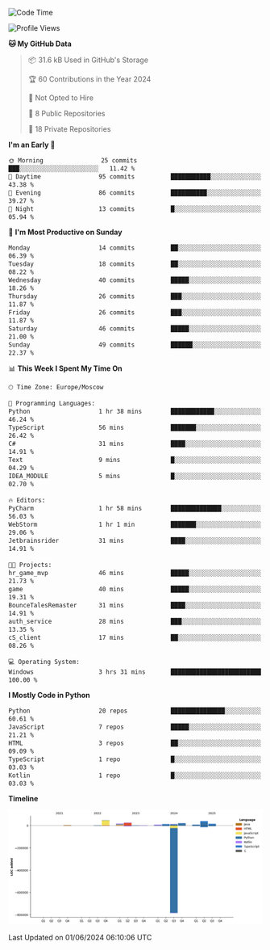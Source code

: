 <!--START_SECTION:waka-->
![Code Time](http://img.shields.io/badge/Code%20Time-346%20hrs%2034%20mins-blue)

![Profile Views](http://img.shields.io/badge/Profile%20Views-0-blue)

**🐱 My GitHub Data** 

> 📦 31.6 kB Used in GitHub's Storage 
 > 
> 🏆 60 Contributions in the Year 2024
 > 
> 🚫 Not Opted to Hire
 > 
> 📜 8 Public Repositories 
 > 
> 🔑 18 Private Repositories 
 > 
**I'm an Early 🐤** 

```text
🌞 Morning                25 commits          ███░░░░░░░░░░░░░░░░░░░░░░   11.42 % 
🌆 Daytime                95 commits          ███████████░░░░░░░░░░░░░░   43.38 % 
🌃 Evening                86 commits          ██████████░░░░░░░░░░░░░░░   39.27 % 
🌙 Night                  13 commits          █░░░░░░░░░░░░░░░░░░░░░░░░   05.94 % 
```
📅 **I'm Most Productive on Sunday** 

```text
Monday                   14 commits          ██░░░░░░░░░░░░░░░░░░░░░░░   06.39 % 
Tuesday                  18 commits          ██░░░░░░░░░░░░░░░░░░░░░░░   08.22 % 
Wednesday                40 commits          █████░░░░░░░░░░░░░░░░░░░░   18.26 % 
Thursday                 26 commits          ███░░░░░░░░░░░░░░░░░░░░░░   11.87 % 
Friday                   26 commits          ███░░░░░░░░░░░░░░░░░░░░░░   11.87 % 
Saturday                 46 commits          █████░░░░░░░░░░░░░░░░░░░░   21.00 % 
Sunday                   49 commits          ██████░░░░░░░░░░░░░░░░░░░   22.37 % 
```


📊 **This Week I Spent My Time On** 

```text
🕑︎ Time Zone: Europe/Moscow

💬 Programming Languages: 
Python                   1 hr 38 mins        ████████████░░░░░░░░░░░░░   46.24 % 
TypeScript               56 mins             ███████░░░░░░░░░░░░░░░░░░   26.42 % 
C#                       31 mins             ████░░░░░░░░░░░░░░░░░░░░░   14.91 % 
Text                     9 mins              █░░░░░░░░░░░░░░░░░░░░░░░░   04.29 % 
IDEA_MODULE              5 mins              █░░░░░░░░░░░░░░░░░░░░░░░░   02.70 % 

🔥 Editors: 
PyCharm                  1 hr 58 mins        ██████████████░░░░░░░░░░░   56.03 % 
WebStorm                 1 hr 1 min          ███████░░░░░░░░░░░░░░░░░░   29.06 % 
Jetbrainsrider           31 mins             ████░░░░░░░░░░░░░░░░░░░░░   14.91 % 

🐱‍💻 Projects: 
hr_game_mvp              46 mins             █████░░░░░░░░░░░░░░░░░░░░   21.73 % 
game                     40 mins             █████░░░░░░░░░░░░░░░░░░░░   19.31 % 
BounceTalesRemaster      31 mins             ████░░░░░░░░░░░░░░░░░░░░░   14.91 % 
auth_service             28 mins             ███░░░░░░░░░░░░░░░░░░░░░░   13.35 % 
cS_client                17 mins             ██░░░░░░░░░░░░░░░░░░░░░░░   08.26 % 

💻 Operating System: 
Windows                  3 hrs 31 mins       █████████████████████████   100.00 % 
```

**I Mostly Code in Python** 

```text
Python                   20 repos            ███████████████░░░░░░░░░░   60.61 % 
JavaScript               7 repos             █████░░░░░░░░░░░░░░░░░░░░   21.21 % 
HTML                     3 repos             ██░░░░░░░░░░░░░░░░░░░░░░░   09.09 % 
TypeScript               1 repo              █░░░░░░░░░░░░░░░░░░░░░░░░   03.03 % 
Kotlin                   1 repo              █░░░░░░░░░░░░░░░░░░░░░░░░   03.03 % 
```



**Timeline**

![Lines of Code chart](https://raw.githubusercontent.com/adlemx/adlemx/main/assets/bar_graph.png)


 Last Updated on 01/06/2024 06:10:06 UTC
<!--END_SECTION:waka-->

